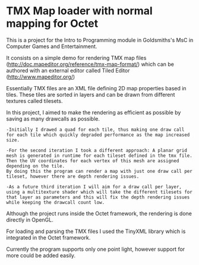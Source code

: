 # TMX Map loader with normal mapping for Octet

This is a project for the Intro to Programming module in Goldsmiths's MsC in Computer Games and Entertainment.

It consists on a simple demo for rendering TMX map files (http://doc.mapeditor.org/reference/tmx-map-format/) which can be authored with an external editor called Tiled Editor (http://www.mapeditor.org/)

Essentially TMX files are an XML file defining 2D map properties based in tiles. These tiles are sorted in layers and can be drawn from different textures called tilesets.

In this project, I aimed to make the rendering as efficient as possible by saving as many drawcalls as possible.

	-Initially I drawed a quad for each tile, thus making one draw call for each tile which quickly degraded performance as the map increased size.
	
	-For the second iteration I took a different approach: A planar grid mesh is generated in runtime for each tileset defined in the tmx file. Then the UV coordinates for each vertex of this mesh are assigned depending on the tile.
	By doing this the program can render a map with just one draw call per tileset, however there are depth rendering issues.
	
	-As a future third iteration I will aim for a draw call per layer, using a multitexture shader which will take the different tilesets for that layer as parameters and this will fix the depth rendering issues while keeping the drawcall count low.


Although the project runs inside the Octet framework, the rendering is done directly in OpenGL.

For loading and parsing the TMX files I used the TinyXML library which is integrated in the Octet framework.

Currently the program supports only one point light, however support for more could be added easily.


